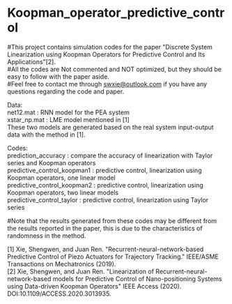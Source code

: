 # Koopman_operator_predictive_control
#This project contains simulation codes for the paper "Discrete System Linearization using Koopman Operators for Predictive Control and Its Applications"[2].\
#All the codes are Not commented and NOT optimized, but they should be easy to follow with the paper aside.\
#Feel free to contact me through swxie@outlook.com if you have any questions regarding the code and paper.

Data:\
net12.mat    :   RNN model for the PEA system\
xstar_np.mat   : LME model mentioned in [1]\
These two models are generated based on the real system input-output data with the method in [1].

Codes:\
prediction_accuracy  : compare the accuracy of linearization with Taylor series and Koopman operators\
predictive_control_koopman1  : predictive control, linearization using Koopman operators, one linear model \
predictive_control_koopman2  : predictive control, linearization using Koopman operators, two linear models \
predictive_control_taylor    : predictive control, linearization using Taylor series 

#Note that the results generated from these codes may be different from the results reported in the paper, this is due to the characteristics of randomness in the method.

[1] Xie, Shengwen, and Juan Ren. "Recurrent-neural-network-based Predictive Control of Piezo Actuators for Trajectory Tracking." IEEE/ASME Transactions on Mechatronics (2019).\
[2] Xie, Shengwen, and Juan Ren. "Linearization of Recurrent-neural-network-based models for Predictive Control of Nano-positioning Systems using Data-driven Koopman Operators" IEEE Access (2020). DOI:10.1109/ACCESS.2020.3013935.
